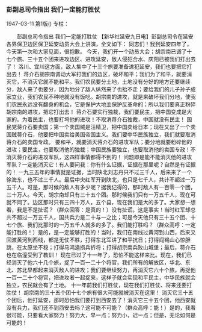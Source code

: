 ### 彭副总司令指出  我们一定能打胜仗

1947-03-11
第1版()
专栏：

　　彭副总司令指出
    我们一定能打胜仗
    【新华社延安九日电】彭副总司令在延安各界保卫边区保卫延安动员大会上讲演，全文如下：
    同志们！我到延安四年了，今天第一次和大家见面，很抱歉。
    今天，我们开一个动员大会；胡宗南已调了十七个旅、三十五个团来进攻边区、进攻延安，敌人侵犯合水、庆阳已被我们打出去了！
    洛川、宜川这方面，敌人集中了十三个旅要准备进犯延安，我们也要把它打出去！
    蒋介石胡宗南调动大军打我们的边区，破坏和平；我们为了和平，就要消灭它，不消灭它就不能和平。我们农民要分土地，土地没有分好的地方还要继续分，敌人来了也要分，因为地分了敌人纵然来了也抬不走；要给我们的儿子孙子成家立业，我们农民不种地就没有饭吃。胡宗南的进攻，就是来破坏我们分地，使我们农民永远没有翻身的机会，它是保护大地主保护反革命的；所以我们要真正粉碎胡宗南的进攻，把它打出去！
    蒋介石要实行独裁，我们要民主，把中国变成是大家的。为着民主，也要打垮他的进攻！不取消蒋介石独裁，中国就没有民主！
    国民党蒋介石要卖国；第一个卖国贼是汪精卫，把中国卖给日本；现在又出了一个卖国贼蒋介石，他要把中国卖给美国帝国主义。我们要中华民族独立，我们就要取消蒋介石的卖国专政。
    要和平，就要消灭蒋介石的进攻军队；要分地就要粉碎他的进攻；要民主，也要取消他的独裁；中国民族要独立，也要取消他的卖国专政！不消灭蒋介石的进攻军队，这四样事情都得不到的！
    问题即是能不能消灭他的进攻军队？一定能消灭它！有人要问我：你有什么证据，证据在那里呢？自然是有证据的！
    一九三五年的事情就是证据，当时陕北刘志丹只不过三千人，后来来了一个徐海东，也不过三千人。最后中央红军开到陕北，也只是七千人，共计不超过一万五千人。可是，那时候的敌人有多少呢？据我记得的，那时敌人有一百零一个团，三十万人。今天，胡宗南却只有三十五个团。那时候我们只有一万五千人，现在可就不同了。边区那时只有三四十万人，五个县，现在我们是大的多了。大家想一想看，我是不是扯谎？（群众回答：是真的！）没有扯谎，这是事实！当时红军却总共不超过一万五千人，国共兵力是二十与一之比；可是今天他只有三十五个团、十七个旅、我们比那时的一万五千人就多的多了。我们能打胜吗？（群众高呼：一定能打胜的！）是的，是一定能够打胜的！当时，我们在南线过黄河到山西，后来又回渡黄河到西线，都是无仗不胜，打得东北军讲了和平抗日；打得阎锡山心惊胆跳，在太原坐不稳；打得马鸿逵损兵折将；打得胡宗南兵败山城堡；最后，蒋介石也在临潼受到了教训！
    现在已过了十一年了，恐怕不能这样来比。现在，我们已经消灭了他六十几个旅，捉了一百一二十个将官，我们所有的解放区，华北、东北、苏北早都起来消灭敌人的进攻；我们要继续努力，再消灭它六十个旅，再捉他一百一二十个将官，把进攻者一起捉来，这样子就会实现和平民主，中华民族就会独立，农民就会有了土地。
    十一年前我们打胜仗，现在我们打胜仗、将来还要打胜仗！
    胡宗南的三十五个团十七个旅有很大可能就被消灭在这里！
    消灭它三十五个团后，他打延安，那时恐怕我们要打到西安去了！消灭它三十五个团，他西安就没有兵力，我们还不到西安去吗？这可能不可能？（群众高呼：能！）是的，我看很可能，只要看大家努力！努力大，早一点；努力小，迟一点；但是，无论如何是可能的！
